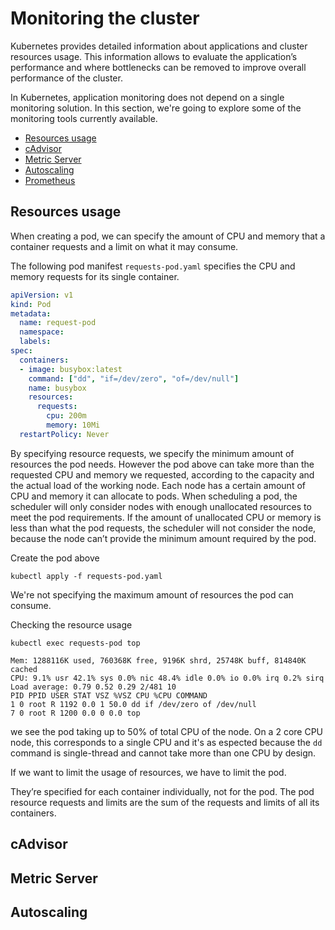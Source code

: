 # Monitoring the cluster
Kubernetes provides detailed information about applications and cluster resources usage. This information allows to evaluate the application’s performance and where bottlenecks can be removed to improve overall performance of the cluster.

In Kubernetes, application monitoring does not depend on a single monitoring solution. In this section, we're going to explore some of the monitoring tools currently available.

  * [Resources usage]()
  * [cAdvisor]()
  * [Metric Server]()
  * [Autoscaling]()
  * [Prometheus]()
 
## Resources usage
When creating a pod, we can specify the amount of CPU and memory that a container requests and a limit on what it may consume. 

The following pod manifest ``requests-pod.yaml`` specifies the CPU and memory requests for its single container.

```yaml
apiVersion: v1
kind: Pod
metadata:
  name: request-pod
  namespace:
  labels:
spec:
  containers:
  - image: busybox:latest
    command: ["dd", "if=/dev/zero", "of=/dev/null"]
    name: busybox
    resources:
      requests:
        cpu: 200m
        memory: 10Mi
  restartPolicy: Never
```

By specifying resource requests, we specify the minimum amount of resources the pod needs. However the pod above can take more than the requested CPU and memory we requested, according to the capacity and the actual load of the working node. Each node has a certain amount of CPU and memory it can allocate to pods. When scheduling a pod, the scheduler will only consider nodes with enough unallocated resources to meet the pod requirements. If the amount of unallocated CPU or memory is less than what the pod requests, the scheduler will not consider the node, because the node can’t provide the minimum amount
required by the pod.

Create the pod above

    kubectl apply -f requests-pod.yaml

We're not specifying the maximum amount of resources the pod can consume.

Checking the resource usage

    kubectl exec requests-pod top

    Mem: 1288116K used, 760368K free, 9196K shrd, 25748K buff, 814840K cached
    CPU: 9.1% usr 42.1% sys 0.0% nic 48.4% idle 0.0% io 0.0% irq 0.2% sirq
    Load average: 0.79 0.52 0.29 2/481 10
    PID PPID USER STAT VSZ %VSZ CPU %CPU COMMAND
    1 0 root R 1192 0.0 1 50.0 dd if /dev/zero of /dev/null
    7 0 root R 1200 0.0 0 0.0 top

we see the pod taking up to 50% of total CPU of the node. On a 2 core CPU node, this corresponds to a single CPU and it's as espected because the ``dd`` command is single-thread and cannot take more than one CPU by design.

If we want to limit the usage of resources, we have to limit the pod.





They’re specified for each container individually, not for the pod. The pod resource requests and limits are the sum of the requests and limits of all its containers. 


## cAdvisor



## Metric Server




## Autoscaling
